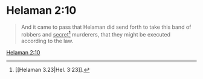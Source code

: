 # Helaman 2:10

> And it came to pass that Helaman did send forth to take this band of robbers and <u>secret</u>[^a] murderers, that they might be executed according to the law.

[Helaman 2:10](https://www.churchofjesuschrist.org/study/scriptures/bofm/hel/2?lang=eng&id=p10#p10)


[^a]: [[Helaman 3.23|Hel. 3:23]].  
